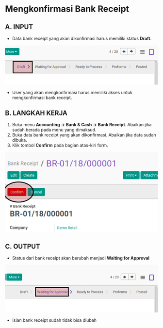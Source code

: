 # Mengkonfirmasi Bank Receipt

## A. INPUT

* Data bank receipt yang akan dikonfirmasi harus memiliki status **Draft**.

![](../../img/bank-receipt/status-draft.png)

* User yang akan mengkonfirmasi harus memiliki akses untuk mengkonfirmasi bank receipt.

## B. LANGKAH KERJA

1. Buka menu **Accounting -> Bank & Cash -> Bank Receipt**. Abaikan jika sudah berada
pada menu yang dimaksud.
2. Buka data bank receipt yang akan dikonfirmasi. Abaikan jika data sudah dibuka.
3. Klik tombol **Confirm** pada bagian atas-kiri form.

![](../../img/bank-receipt/tombol-confirm.png)

## C. OUTPUT

* Status dari bank receipt akan berubah menjadi **Waiting for Approval**

![](../../img/bank-receipt/status-waiting-for-approval.png)

* Isian bank receipt sudah tidak bisa diubah
